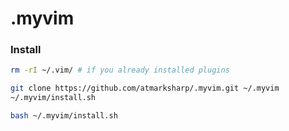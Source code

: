 # .myvim

### Install

```bash
rm -rI ~/.vim/ # if you already installed plugins

git clone https://github.com/atmarksharp/.myvim.git ~/.myvim
~/.myvim/install.sh

bash ~/.myvim/install.sh
```

